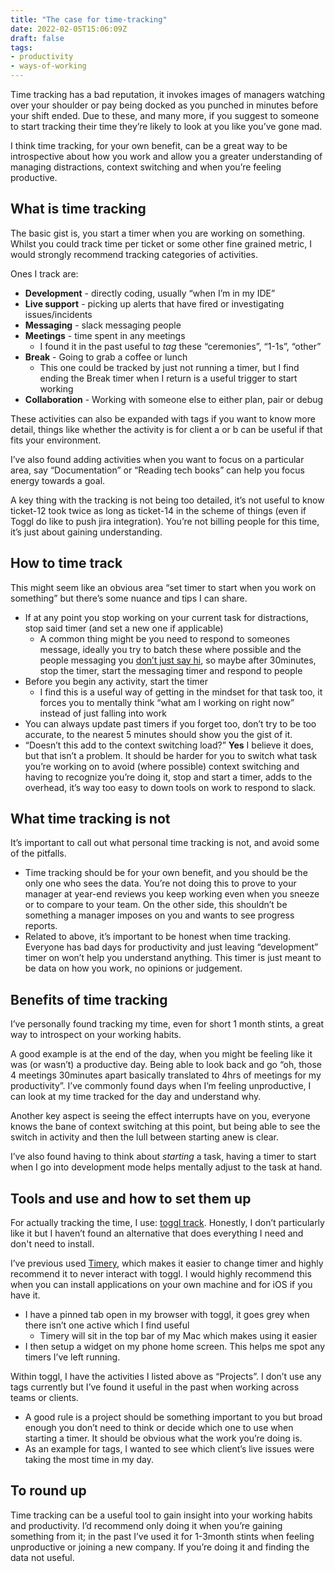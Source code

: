 ```yaml
---
title: "The case for time-tracking"
date: 2022-02-05T15:06:09Z
draft: false
tags:
- productivity
- ways-of-working
---
```

Time tracking has a bad reputation, it invokes images of managers watching over your shoulder or pay being docked as you punched in minutes before your shift ended. Due to these, and many more, if you suggest to someone to start tracking their time they’re likely to look at you like you’ve gone mad.

<!--more-->

I think time tracking, for your own benefit, can be a great way to be introspective about how you work and allow you a greater understanding of managing distractions, context switching and when you’re feeling productive.

## What is time tracking

The basic gist is, you start a timer when you are working on something. Whilst you could track time per ticket or some other fine grained metric, I would strongly recommend tracking categories of activities.

Ones I track are:

- **Development** - directly coding, usually “when I’m in my IDE”
- **Live support** - picking up alerts that have fired or investigating issues/incidents
- **Messaging** - slack messaging people
- **Meetings** - time spent in any meetings
    - I found it in the past useful to *tag* these “ceremonies”, “1-1s”, “other”
- **Break** - Going to grab a coffee or lunch
    - This one could be tracked by just not running a timer, but I find ending the Break timer when I return is a useful trigger to start working
- **Collaboration** - Working with someone else to either plan, pair or debug

These activities can also be expanded with tags if you want to know more detail, things like whether the activity is for client a or b can be useful if that fits your environment.

I’ve also found adding activities when you want to focus on a particular area, say “Documentation” or “Reading tech books” can help you focus energy towards a goal.

A key thing with the tracking is not being too detailed, it’s not useful to know ticket-12 took twice as long as ticket-14 in the scheme of things (even if Toggl do like to push jira integration). You’re not billing people for this time, it’s just about gaining understanding.

## How to time track

This might seem like an obvious area “set timer to start when you work on something” but there’s some nuance and tips I can share.

- If at any point you stop working on your current task for distractions, stop said timer (and set a new one if applicable)
    - A common thing might be you need to respond to someones message, ideally you try to batch these where possible and the people messaging you [don’t just say hi](https://www.nohello.com/), so maybe after 30minutes, stop the timer, start the messaging timer and respond to people
- Before you begin any activity, start the timer
    - I find this is a useful way of getting in the mindset for that task too, it forces you to mentally think “what am I working on right now” instead of just falling into work
- You can always update past timers if you forget too, don’t try to be too accurate, to the nearest 5 minutes should show you the gist of it.
- “Doesn’t this add to the context switching load?” **Yes** I believe it does, but that isn’t a problem. It should be harder for you to switch what task you’re working on to avoid (where possible) context switching and having to recognize you’re doing it, stop and start a timer, adds to the overhead, it’s way too easy to down tools on work to respond to slack.

## What time tracking is not

It’s important to call out what personal time tracking is not, and avoid some of the pitfalls.

- Time tracking should be for your own benefit, and you should be the only one who sees the data. You’re not doing this to prove to your manager at year-end reviews you keep working even when you sneeze or to compare to your team. On the other side, this shouldn’t be something a manager imposes on you and wants to see progress reports.
- Related to above, it’s important to be honest when time tracking. Everyone has bad days for productivity and just leaving “development” timer on won’t help you understand anything. This timer is just meant to be data on how you work, no opinions or judgement.

## Benefits of time tracking

I’ve personally found tracking my time, even for short 1 month stints, a great way to introspect on your working habits.

A good example is at the end of the day, when you might be feeling like it was (or wasn’t) a productive day. Being able to look back and go “oh, those 4 meetings 30minutes apart basically translated to 4hrs of meetings for my productivity”. I’ve commonly found days when I’m feeling unproductive, I can look at my time tracked for the day and understand why.

Another key aspect is seeing the effect interrupts have on you, everyone knows the bane of context switching at this point, but being able to see the switch in activity and then the lull between starting anew is clear.

I’ve also found having to think about *starting* a task, having a timer to start when I go into development mode helps mentally adjust to the task at hand.

## Tools and use and how to set them up

For actually tracking the time, I use: [toggl track](https://toggl.com/track/). Honestly, I don’t particularly like it but I haven’t found an alternative that does everything I need and don't need to install.

I’ve previous used [Timery](https://timeryapp.com/), which makes it easier to change timer and highly recommend it to never interact with toggl. I would highly recommend this when you can install applications on your own machine and for iOS if you have it.

- I have a pinned tab open in my browser with toggl, it goes grey when there isn’t one active which I find useful
    - Timery will sit in the top bar of my Mac which makes using it easier
- I then setup a widget on my phone home screen. This helps me spot any timers I’ve left running.

Within toggl, I have the activities I listed above as “Projects”. I don’t use any tags currently but I’ve found it useful in the past when working across teams or clients.

- A good rule is a project should be something important to you but broad enough you don’t need to think or decide which one to use when starting a timer. It should be obvious what the work you’re doing is.
- As an example for tags, I wanted to see which client’s live issues were taking the most time in my day.

## To round up

Time tracking can be a useful tool to gain insight into your working habits and productivity. I’d recommend only doing it when you’re gaining something from it; in the past I’ve used it for 1-3month stints when feeling unproductive or joining a new company. If you’re doing it and finding the data not useful.